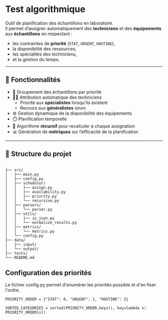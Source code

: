 # Test algorithmique

Outil de planification des échantillons en laboratoire.  
Il permet d’assigner automatiquement des **techniciens** et des **équipements** aux **échantillons** en respectant :

- les contraintes de **priorité** (`STAT`, `URGENT`, `ROUTINE`),
- la disponibilité des ressources,
- les spécialités des techniciens,
- et la gestion du temps.

---

## 🚀 Fonctionnalités

- 📌 Groupement des échantillons par priorité
- 👩‍🔬 Attribution automatique des techniciens
  - Priorité aux **spécialistes** lorsqu’ils existent
  - Recours aux **généralistes** sinon
- ⚙️ Gestion dynamique de la disponibilité des équipements
- ⏱️ Planification temporelle
- 🔄 Algorithme **récursif** pour recalculer à chaque assignation
- 📊 Génération de **métriques** sur l’efficacité de la planification

---

## 📂 Structure du projet

```text

├── src/
│   ├── main.py
│   ├── config.py
│   ├── scheduler/
│   │   ├── assign.py
│   │   ├── availability.py
│   │   ├── priority.py
│   │   └── recursive.py
│   ├── parsers/
│   │   └── parser.py
│   ├── utils/
│   │   ├── io_json.py
│   │   └── normalize_results.py
│   ├── metrics/
│   │   └── metrics.py
│   └── config.py
├── data/
│   ├── input/
│   └── output/
├── tests/
└── README.md
```

## Configuration des priorités

Le fichier config.py permet d'enumérer les priorités possible et d'en fixer l'ordre.

```
PRIORITY_ORDER = {"STAT": 0, "URGENT": 1, "ROUTINE": 2}

SORTED_CATEGORIES = sorted(PRIORITY_ORDER.keys(), key=lambda x: PRIORITY_ORDER[x])
```
